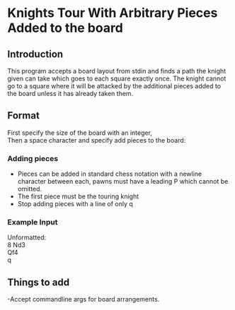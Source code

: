 # Knights Tour With Arbitrary Pieces Added to the board

## Introduction
This program accepts a board layout from stdin and finds a path the knight given can take which goes to each square exactly once.
The knight cannot go to a square where it will be attacked by the additional pieces added to the board unless it has already taken them.

## Format
First specify the size of the board with an integer,  
Then a space character and specify add pieces to the board:
### Adding pieces
- Pieces can be added in standard chess notation with a newline character between each, pawns must have a leading P which cannot be omitted.  
- The first piece must be the touring knight  
- Stop adding pieces with a line of only q
### Example Input
Unformatted:  
8 Nd3  
Qf4  
q

## Things to add
-Accept commandline args for board arrangements.
